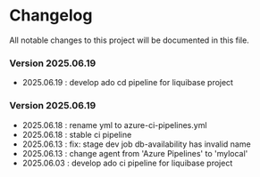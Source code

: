 # Changelog
All notable changes to this project will be documented in this file.

### Version 2025.06.19
- 2025.06.19 : develop ado cd pipeline for liquibase project

### Version 2025.06.19
- 2025.06.18 : rename yml to azure-ci-pipelines.yml
- 2025.06.18 : stable ci pipeline
- 2025.06.13 : fix: stage dev job db-availability has invalid name
- 2025.06.13 : change agent from 'Azure Pipelines' to 'mylocal'
- 2025.06.03 : develop ado ci pipeline for liquibase project
